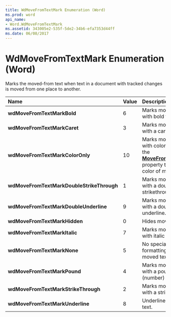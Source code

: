 ```yaml
---
title: WdMoveFromTextMark Enumeration (Word)
ms.prod: word
api_name:
- Word.WdMoveFromTextMark
ms.assetid: 343005e2-535f-5de2-34b6-efa7353d44ff
ms.date: 06/08/2017
---
```



# WdMoveFromTextMark Enumeration (Word)

Marks the moved-from text when text in a document with tracked changes is moved from one place to another.



|**Name**|**Value**|**Description**|
|:-----|:-----|:-----|
| **wdMoveFromTextMarkBold**|6|Marks moved text with bold formatting.|
| **wdMoveFromTextMarkCaret**|3|Marks moved text with a caret.|
| **wdMoveFromTextMarkColorOnly**|10|Marks moved text with color only. Use the  **[MoveFromTextColor](Word.Options.MoveFromTextColor.md)** property to set the color of moved text.|
| **wdMoveFromTextMarkDoubleStrikeThrough**|1|Marks moved text with a double strikethrough.|
| **wdMoveFromTextMarkDoubleUnderline**|9|Marks moved text with a double underline.|
| **wdMoveFromTextMarkHidden**|0|Hides moved text.|
| **wdMoveFromTextMarkItalic**|7|Marks moved text with italic formatting.|
| **wdMoveFromTextMarkNone**|5|No special formatting for moved text.|
| **wdMoveFromTextMarkPound**|4|Marks moved text with a pound (number) sign.|
| **wdMoveFromTextMarkStrikeThrough**|2|Marks moved text with a strikethrough.|
| **wdMoveFromTextMarkUnderline**|8|Underlines moved text.|

